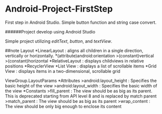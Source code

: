 # Android-Project-FirstStep
First step in Android Studio. Simple button function and string case convert.

######Project develop using Android Studio

Simple project utilizing *editText*, *button*, and *textView*. 



##note
Layout
	*LinearLayout : aligns all children in a single direction, vertically or horizontally.
		*(attribute)android:orientation
			>(constant)vertical
			>(constant)horizontal
	*RelativeLayout : displays childviews in relative positions
	*RecyclerView
	*List View : displays a list of scrollable items
	*Grid View : displays items in a two-dimensional, scrollable grid


ViewGroup.LayoutParams
	*Attributes
		>android:layout_height : Specifies the basic height of the view
		>android:layout_width : Specifies the basic width of the view
	*Constants
		>fill_parent : The view should be as big as its parent. This is deprecated starting from API level 8 and is replaced by match parent
		>match_parent : The view should be as big as its parent
		>wrap_content : The view should be only big enough to enclose its content
